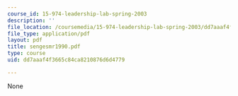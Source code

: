 ```yaml
---
course_id: 15-974-leadership-lab-spring-2003
description: ''
file_location: /coursemedia/15-974-leadership-lab-spring-2003/dd7aaaf4f3665c84ca8210876d6d4779_sengesmr1990.pdf
file_type: application/pdf
layout: pdf
title: sengesmr1990.pdf
type: course
uid: dd7aaaf4f3665c84ca8210876d6d4779

---
```

None